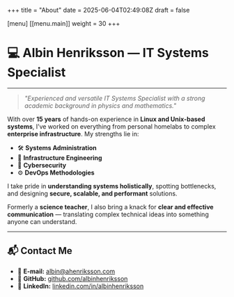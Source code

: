 +++
title = "About"
date  = 2025-06-04T02:49:08Z
draft = false

[menu]
  [[menu.main]]
    weight = 30
+++

# 💻 Albin Henriksson — IT Systems Specialist

---

> *"Experienced and versatile IT Systems Specialist with a strong academic background in physics and mathematics."*

With over **15 years** of hands-on experience in **Linux and Unix-based systems**, I’ve worked on everything from personal homelabs to complex **enterprise infrastructure**. My strengths lie in:

- 🛠 **Systems Administration**
- 🧱 **Infrastructure Engineering**
- 🔐 **Cybersecurity**
- ⚙️ **DevOps Methodologies**

I take pride in **understanding systems holistically**, spotting bottlenecks, and designing **secure, scalable, and performant** solutions.

Formerly a **science teacher**, I also bring a knack for **clear and effective communication** — translating complex technical ideas into something anyone can understand.

---

## 📬 Contact Me

- 📧 **E-mail:** [albin@ahenriksson.com](mailto:albin@ahenriksson.com)
- 🔗 **GitHub:** [github.com/albinhenriksson](https://github.com/albinhenriksson)
- 🔗 **LinkedIn:** [linkedin.com/in/albinhenriksson](https://www.linkedin.com/in/albinhenriksson)
